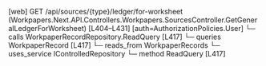 [web] GET /api/sources/{type}/ledger/for-worksheet  (Workpapers.Next.API.Controllers.Workpapers.SourcesController.GetGeneralLedgerForWorksheet)  [L404–L431] [auth=AuthorizationPolicies.User]
  └─ calls WorkpaperRecordRepository.ReadQuery [L417]
  └─ queries WorkpaperRecord [L417]
    └─ reads_from WorkpaperRecords
  └─ uses_service IControlledRepository<WorkpaperRecord>
    └─ method ReadQuery [L417]

